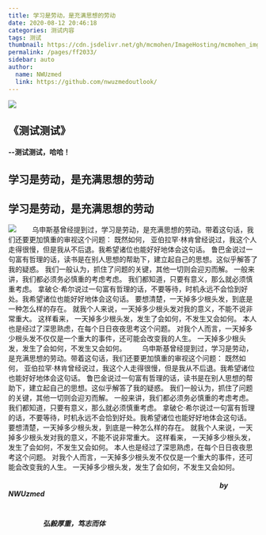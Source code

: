 ```yaml
---
title: 学习是劳动，是充满思想的劳动
date: 2020-08-12 20:46:18
categories: 测试内容
tags: 测试
thumbnail: https://cdn.jsdelivr.net/gh/mcmohen/ImageHosting/mcmohen_img文学.jpg
permalink: /pages/ff2033/
sidebar: auto
author: 
  name: NWUzmed
  link: https://github.com/nwuzmedoutlook/
---
```

![](https://i.loli.net/2021/02/28/ilao8YU7IbCOLNQ.jpg)
## 《测试测试》
#### --测试测试，哈哈！

<!-- more -->

## 学习是劳动，是充满思想的劳动
## 学习是劳动，是充满思想的劳动
![](https://i.loli.net/2021/02/28/eu3XvEdHaKoqwpG.jpg)
&emsp;&emsp;乌申斯基曾经提到过，学习是劳动，是充满思想的劳动。带着这句话，我们还要更加慎重的审视这个问题： 既然如何， 亚伯拉罕·林肯曾经说过，我这个人走得很慢，但是我从不后退。我希望诸位也能好好地体会这句话。 鲁巴金说过一句富有哲理的话，读书是在别人思想的帮助下，建立起自己的思想。这似乎解答了我的疑惑。 我们一般认为，抓住了问题的关键，其他一切则会迎刃而解。 一般来讲，我们都必须务必慎重的考虑考虑。 我们都知道，只要有意义，那么就必须慎重考虑。 拿破仑·希尔说过一句富有哲理的话，不要等待，时机永远不会恰到好处。我希望诸位也能好好地体会这句话。 要想清楚，一天掉多少根头发，到底是一种怎么样的存在。 就我个人来说，一天掉多少根头发对我的意义，不能不说非常重大。 这样看来， 一天掉多少根头发，发生了会如何，不发生又会如何。 本人也是经过了深思熟虑，在每个日日夜夜思考这个问题。 对我个人而言，一天掉多少根头发不仅仅是一个重大的事件，还可能会改变我的人生。 一天掉多少根头发，发生了会如何，不发生又会如何。
&emsp;&emsp;乌申斯基曾经提到过，学习是劳动，是充满思想的劳动。带着这句话，我们还要更加慎重的审视这个问题： 既然如何， 亚伯拉罕·林肯曾经说过，我这个人走得很慢，但是我从不后退。我希望诸位也能好好地体会这句话。 鲁巴金说过一句富有哲理的话，读书是在别人思想的帮助下，建立起自己的思想。这似乎解答了我的疑惑。 我们一般认为，抓住了问题的关键，其他一切则会迎刃而解。 一般来讲，我们都必须务必慎重的考虑考虑。 我们都知道，只要有意义，那么就必须慎重考虑。 拿破仑·希尔说过一句富有哲理的话，不要等待，时机永远不会恰到好处。我希望诸位也能好好地体会这句话。 要想清楚，一天掉多少根头发，到底是一种怎么样的存在。 就我个人来说，一天掉多少根头发对我的意义，不能不说非常重大。 这样看来， 一天掉多少根头发，发生了会如何，不发生又会如何。 本人也是经过了深思熟虑，在每个日日夜夜思考这个问题。 对我个人而言，一天掉多少根头发不仅仅是一个重大的事件，还可能会改变我的人生。 一天掉多少根头发，发生了会如何，不发生又会如何。


##### 												           &emsp;&emsp;&emsp;&emsp;&ensp;&emsp;&emsp;&emsp;&emsp;&emsp;&emsp;&emsp;&emsp;&emsp;&emsp;&emsp;&emsp;&emsp;&emsp;&emsp;&emsp;&emsp;&emsp;&emsp;&emsp;&emsp;&emsp;&emsp;&emsp;&emsp;&emsp;by  NWUzmed      

#####                                                                                                     &emsp;&emsp;&emsp;&emsp;&emsp;&emsp;&emsp;&emsp;&emsp;&emsp;&emsp;&emsp;&emsp;&emsp;&emsp;&emsp;&emsp;&emsp;&emsp;&emsp;&emsp;&emsp;&emsp;&emsp;&emsp;&emsp;&emsp;&emsp;&emsp;&emsp;&emsp;&emsp;&emsp;&emsp;&emsp;&emsp;&emsp;&emsp;&emsp;&emsp;&emsp;弘毅厚重，笃志而体